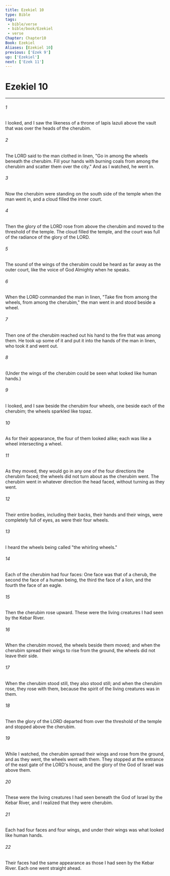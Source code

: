 ```yaml
---
title: Ezekiel 10
type: Bible
tags:
 - bible/verse
 - bible/book/Ezekiel
 - verse
Chapter: Chapter10
Book: Ezekiel
Aliases: [Ezekiel 10]
previous: ['Ezek 9']
up: ['Ezekiel']
next: ['Ezek 11']
---
```

# Ezekiel 10

***


###### 1 
I looked, and I saw the likeness of a throne of lapis lazuli above the vault that was over the heads of the cherubim. 

###### 2 
The LORD said to the man clothed in linen, "Go in among the wheels beneath the cherubim. Fill your hands with burning coals from among the cherubim and scatter them over the city." And as I watched, he went in. 

###### 3 
Now the cherubim were standing on the south side of the temple when the man went in, and a cloud filled the inner court. 

###### 4 
Then the glory of the LORD rose from above the cherubim and moved to the threshold of the temple. The cloud filled the temple, and the court was full of the radiance of the glory of the LORD. 

###### 5 
The sound of the wings of the cherubim could be heard as far away as the outer court, like the voice of God Almighty when he speaks. 

###### 6 
When the LORD commanded the man in linen, "Take fire from among the wheels, from among the cherubim," the man went in and stood beside a wheel. 

###### 7 
Then one of the cherubim reached out his hand to the fire that was among them. He took up some of it and put it into the hands of the man in linen, who took it and went out. 

###### 8 
(Under the wings of the cherubim could be seen what looked like human hands.) 

###### 9 
I looked, and I saw beside the cherubim four wheels, one beside each of the cherubim; the wheels sparkled like topaz. 

###### 10 
As for their appearance, the four of them looked alike; each was like a wheel intersecting a wheel. 

###### 11 
As they moved, they would go in any one of the four directions the cherubim faced; the wheels did not turn about as the cherubim went. The cherubim went in whatever direction the head faced, without turning as they went. 

###### 12 
Their entire bodies, including their backs, their hands and their wings, were completely full of eyes, as were their four wheels. 

###### 13 
I heard the wheels being called "the whirling wheels." 

###### 14 
Each of the cherubim had four faces: One face was that of a cherub, the second the face of a human being, the third the face of a lion, and the fourth the face of an eagle. 

###### 15 
Then the cherubim rose upward. These were the living creatures I had seen by the Kebar River. 

###### 16 
When the cherubim moved, the wheels beside them moved; and when the cherubim spread their wings to rise from the ground, the wheels did not leave their side. 

###### 17 
When the cherubim stood still, they also stood still; and when the cherubim rose, they rose with them, because the spirit of the living creatures was in them. 

###### 18 
Then the glory of the LORD departed from over the threshold of the temple and stopped above the cherubim. 

###### 19 
While I watched, the cherubim spread their wings and rose from the ground, and as they went, the wheels went with them. They stopped at the entrance of the east gate of the LORD's house, and the glory of the God of Israel was above them. 

###### 20 
These were the living creatures I had seen beneath the God of Israel by the Kebar River, and I realized that they were cherubim. 

###### 21 
Each had four faces and four wings, and under their wings was what looked like human hands. 

###### 22 
Their faces had the same appearance as those I had seen by the Kebar River. Each one went straight ahead. 
